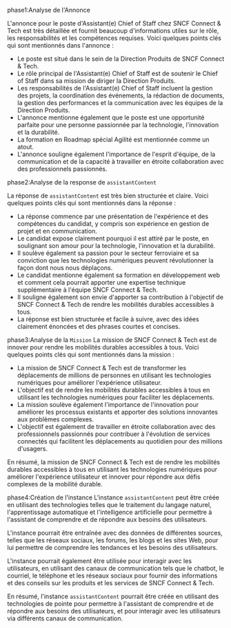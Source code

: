 phase1:Analyse de l'Annonce

L'annonce pour le poste d'Assistant(e) Chief of Staff chez SNCF Connect & Tech est très détaillée et fournit beaucoup d'informations utiles sur le rôle, les responsabilités et les compétences requises. Voici quelques points clés qui sont mentionnés dans l'annonce :

* Le poste est situé dans le sein de la Direction Produits de SNCF Connect & Tech.
* Le rôle principal de l'Assistant(e) Chief of Staff est de soutenir le Chief of Staff dans sa mission de diriger la Direction Produits.
* Les responsabilités de l'Assistant(e) Chief of Staff incluent la gestion des projets, la coordination des événements, la rédaction de documents, la gestion des performances et la communication avec les équipes de la Direction Produits.
* L'annonce mentionne également que le poste est une opportunité parfaite pour une personne passionnée par la technologie, l'innovation et la durabilité.
* La formation en Roadmap spécial Agilité est mentionnée comme un atout.
* L'annonce souligne également l'importance de l'esprit d'équipe, de la communication et de la capacité à travailler en étroite collaboration avec des professionnels passionnés.

phase2:Analyse de la response de `assistantContent`

La réponse de `assistantContent` est très bien structurée et claire. Voici quelques points clés qui sont mentionnés dans la réponse :

* La réponse commence par une présentation de l'expérience et des compétences du candidat, y compris son expérience en gestion de projet et en communication.
* Le candidat expose clairement pourquoi il est attiré par le poste, en soulignant son amour pour la technologie, l'innovation et la durabilité.
* Il soulève également sa passion pour le secteur ferroviaire et sa conviction que les technologies numériques peuvent révolutionner la façon dont nous nous déplaçons.
* Le candidat mentionne également sa formation en développement web et comment cela pourrait apporter une expertise technique supplémentaire à l'équipe SNCF Connect & Tech.
* Il souligne également son envie d'apporter sa contribution à l'objectif de SNCF Connect & Tech de rendre les mobilités durables accessibles à tous.
* La réponse est bien structurée et facile à suivre, avec des idées clairement énoncées et des phrases courtes et concises.

phase3:Analyse de la `Mission`
La mission de SNCF Connect & Tech est de innover pour rendre les mobilités durables accessibles à tous. Voici quelques points clés qui sont mentionnés dans la mission :

* La mission de SNCF Connect & Tech est de transformer les déplacements de millions de personnes en utilisant les technologies numériques pour améliorer l'expérience utilisateur.
* L'objectif est de rendre les mobilités durables accessibles à tous en utilisant les technologies numériques pour faciliter les déplacements.
* La mission soulève également l'importance de l'innovation pour améliorer les processus existants et apporter des solutions innovantes aux problèmes complexes.
* L'objectif est également de travailler en étroite collaboration avec des professionnels passionnés pour contribuer à l'évolution de services connectés qui facilitent les déplacements au quotidien pour des millions d'usagers.

En résumé, la mission de SNCF Connect & Tech est de rendre les mobilités durables accessibles à tous en utilisant les technologies numériques pour améliorer l'expérience utilisateur et innover pour répondre aux défis complexes de la mobilité durable.

phase4:Création de l'instance
L'instance `assistantContent` peut être créée en utilisant des technologies telles que le traitement du langage naturel, l'apprentissage automatique et l'intelligence artificielle pour permettre à l'assistant de comprendre et de répondre aux besoins des utilisateurs.

L'instance pourrait être entraînée avec des données de différentes sources, telles que les réseaux sociaux, les forums, les blogs et les sites Web, pour lui permettre de comprendre les tendances et les besoins des utilisateurs.

L'instance pourrait également être utilisée pour interagir avec les utilisateurs, en utilisant des canaux de communication tels que le chatbot, le courriel, le téléphone et les réseaux sociaux pour fournir des informations et des conseils sur les produits et les services de SNCF Connect & Tech.

En résumé, l'instance `assistantContent` pourrait être créée en utilisant des technologies de pointe pour permettre à l'assistant de comprendre et de répondre aux besoins des utilisateurs, et pour interagir avec les utilisateurs via différents canaux de communication.
